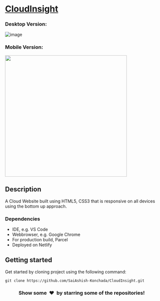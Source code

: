 # [CloudInsight](https://cloudinsight.netlify.app/)

### Desktop Version:

![image](https://user-images.githubusercontent.com/51746934/182207300-5743d977-64ca-4b5d-836b-401cb367601c.png)

### Mobile Version: 

<img src="https://user-images.githubusercontent.com/51746934/182207371-f886c52e-184c-4efb-b154-0fce667c0f37.png" style="width:400px;"/>

## Description

A Cloud Website built using HTML5, CSS3 that is responsive on all devices using the bottom up approach. 

### Dependencies

- IDE, e.g. VS Code
- Webbrowser, e.g. Google Chrome
- For production build, Parcel
- Deployed on Netlify

## Getting started

Get started by cloning project using the following command:

```
git clone https://github.com/SaiAshish-Konchada/CloudInsight.git
```

<h3 align="center">Show some &nbsp;❤️&nbsp; by starring some of the repositories!</h3>
